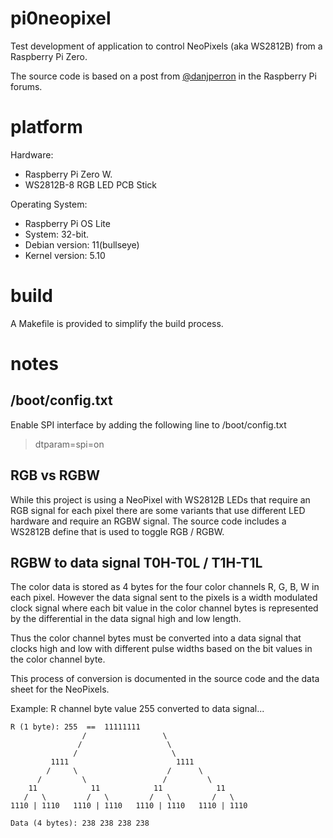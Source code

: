# pi0neopixel

Test development of application to control NeoPixels (aka WS2812B) from a Raspberry Pi Zero.

The source code is based on a post from [@danjperron](https://github.com/danjperron)
in the Raspberry Pi forums.


# platform

Hardware:
* Raspberry Pi Zero W.
* WS2812B-8 RGB LED PCB Stick

Operating System:
* Raspberry Pi OS Lite
* System: 32-bit.
* Debian version: 11(bullseye)
* Kernel version: 5.10


# build

A Makefile is provided to simplify the build process.


# notes

## /boot/config.txt

Enable SPI interface by adding the following line to /boot/config.txt

> dtparam=spi=on


## RGB vs RGBW

While this project is using a NeoPixel with WS2812B LEDs that require an RGB
signal for each pixel there are some variants that use different LED hardware
and require an RGBW signal. The source code includes a WS2812B define that is
used to toggle RGB / RGBW.


## RGBW to data signal T0H-T0L / T1H-T1L

The color data is stored as 4 bytes for the four color channels R, G, B, W in
each pixel. However the data signal sent to the pixels is a width modulated
clock signal where each bit value in the color channel bytes is represented by
the differential in the data signal high and low length.

Thus the color channel bytes must be converted into a data signal that clocks
high and low with different pulse widths based on the bit values in the color
channel byte.

This process of conversion is documented in the source code and the data sheet
for the NeoPixels.

Example: R channel byte value 255 converted to data signal...
```
R (1 byte): 255  ==  11111111
                /                 \
               /                   \
              /                     \
         1111                        1111
        /     \                    /      \
      /         \                 /         \
    11            11            11            11
   /   \         /   \         /   \         /   \
1110 | 1110   1110 | 1110   1110 | 1110   1110 | 1110

Data (4 bytes): 238 238 238 238
```
